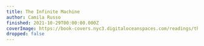```yaml
---
title: The Infinite Machine
author: Camila Russo
finished: 2021-10-29T00:00:00.000Z
coverImage: https://book-covers.nyc3.digitaloceanspaces.com/readings/the-infinite-machine-01.jpg
dropped: false
---
```


